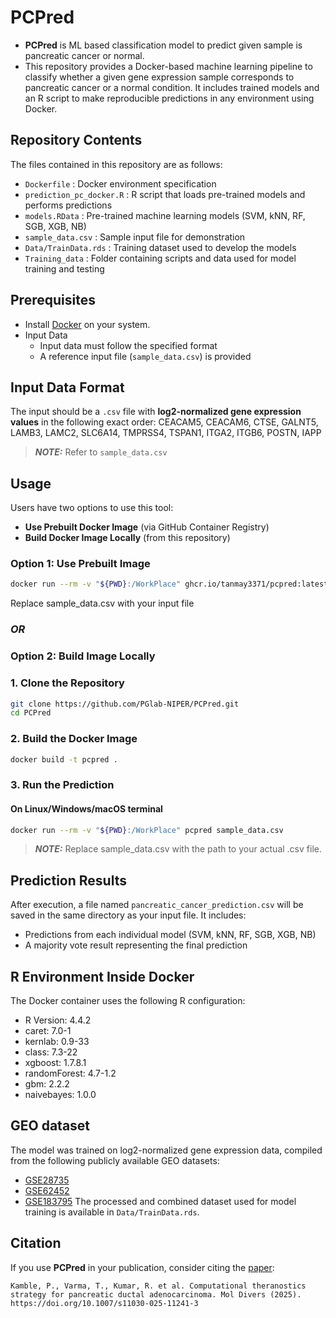 # PCPred

- **PCPred** is ML based classification model to predict given sample is pancreatic cancer or normal. 
- This repository provides a Docker-based machine learning pipeline to classify whether a given gene expression sample corresponds to pancreatic cancer or a normal condition. It includes trained models and an R script to make reproducible predictions in any environment using Docker.

## Repository Contents

The files contained in this repository are as follows:

- `Dockerfile` : Docker environment specification  
- `prediction_pc_docker.R` : R script that loads pre-trained models and performs predictions  
- `models.RData` : Pre-trained machine learning models (SVM, kNN, RF, SGB, XGB, NB)  
- `sample_data.csv` : Sample input file for demonstration  
- `Data/TrainData.rds` : Training dataset used to develop the models  
- `Training_data` : Folder containing scripts and data used for model training and testing 

## Prerequisites

- Install [Docker](https://www.docker.com/) on your system.
- Input Data
	- Input data must follow the specified format  
    - A reference input file (`sample_data.csv`) is provided

## Input Data Format

The input should be a `.csv` file with **log2-normalized gene expression values** in the following exact order:
CEACAM5, CEACAM6,	CTSE,	GALNT5,	LAMB3,	LAMC2,	SLC6A14,	TMPRSS4,	TSPAN1,	ITGA2,	ITGB6,	POSTN,	IAPP
> **_NOTE:_** Refer to `sample_data.csv`


## Usage

Users have two options to use this tool:

- **Use Prebuilt Docker Image** (via GitHub Container Registry)  
- **Build Docker Image Locally** (from this repository)


### Option 1: Use Prebuilt Image
```bash
docker run --rm -v "${PWD}:/WorkPlace" ghcr.io/tanmay3371/pcpred:latest sample_data.csv
```
Replace sample_data.csv with your input file

### ***OR***

### Option 2: Build Image Locally
### 1. Clone the Repository
```bash
git clone https://github.com/PGlab-NIPER/PCPred.git
cd PCPred
```
### 2. Build the Docker Image
```bash
docker build -t pcpred .
```
### 3. Run the Prediction
#### On Linux/Windows/macOS terminal
```bash
docker run --rm -v "${PWD}:/WorkPlace" pcpred sample_data.csv

```
> **_NOTE:_**  Replace sample_data.csv with the path to your actual .csv file.

## Prediction Results
After execution, a file named ``pancreatic_cancer_prediction.csv`` will be saved in the same directory as your input file. It includes:
* Predictions from each individual model (SVM, kNN, RF, SGB, XGB, NB)
* A majority vote result representing the final prediction


## R Environment Inside Docker
The Docker container uses the following R configuration:
* R Version: 4.4.2
* caret: 7.0-1
* kernlab: 0.9-33
* class: 7.3-22
* xgboost: 1.7.8.1
* randomForest: 4.7-1.2
* gbm: 2.2.2
* naivebayes: 1.0.0

## GEO dataset 
The model was trained on log2-normalized gene expression data, compiled from the following publicly available GEO datasets:
* [GSE28735](https://www.ncbi.nlm.nih.gov/geo/query/acc.cgi?acc=GSE28735)
* [GSE62452](https://www.ncbi.nlm.nih.gov/geo/query/acc.cgi?acc=GSE62452)
* [GSE183795](https://www.ncbi.nlm.nih.gov/geo/query/acc.cgi?acc=GSE183795)
The processed and combined dataset used for model training is available in ``Data/TrainData.rds``.

## Citation
If you use  **PCPred** in your publication, consider citing the [paper](https://pubmed.ncbi.nlm.nih.gov/40522604/):
```
Kamble, P., Varma, T., Kumar, R. et al. Computational theranostics strategy for pancreatic ductal adenocarcinoma. Mol Divers (2025). https://doi.org/10.1007/s11030-025-11241-3
```
